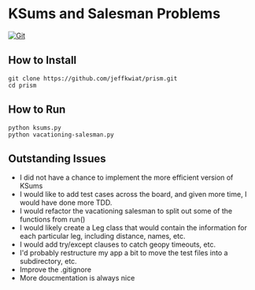 # KSums and Salesman Problems

[![Git](https://app.soluble.cloud/api/v1/public/badges/055c5060-4500-4f69-804c-8a443dd10146.svg?orgId=498499820349)](https://app.soluble.cloud/repos/details/github.com/jeffkwiat/prism?orgId=498499820349)  

## How to Install
    git clone https://github.com/jeffkwiat/prism.git
    cd prism
    
## How to Run
    python ksums.py
    python vacationing-salesman.py
    
## Outstanding Issues

- I did not have a chance to implement the more efficient version of KSums
- I would like to add test cases across the board, and given more time, I would have done more TDD.
- I would refactor the vacationing salesman to split out some of the functions from run()
- I would likely create a Leg class that would contain the information for each particular leg, 
including distance, names, etc.
- I would add try/except clauses to catch geopy timeouts, etc.
- I'd probably restructure my app a bit to move the test files into a subdirectory, etc.
- Improve the .gitignore
- More doucmentation is always nice
